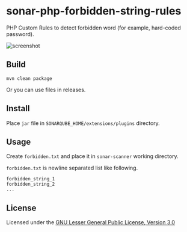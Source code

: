 sonar-php-forbidden-string-rules
================================
PHP Custom Rules to detect forbidden word (for example, hard-coded password).

![screenshot](https://github.com/tinoji/sonar-php-forbidden-string-rules/blob/master/images/screenshot.png)

Build
------
`mvn clean package`

Or you can use files in releases.

Install
--------
Place `jar` file in `SONARQUBE_HOME/extensions/plugins` directory.

Usage
------
Create `forbidden.txt` and place it in `sonar-scanner` working directory.

`forbidden.txt` is newline separated list like following.

```
forbidden_string_1
forbidden_string_2
...
```

License
--------
Licensed under the [GNU Lesser General Public License, Version 3.0](http://www.gnu.org/licenses/lgpl.txt)
